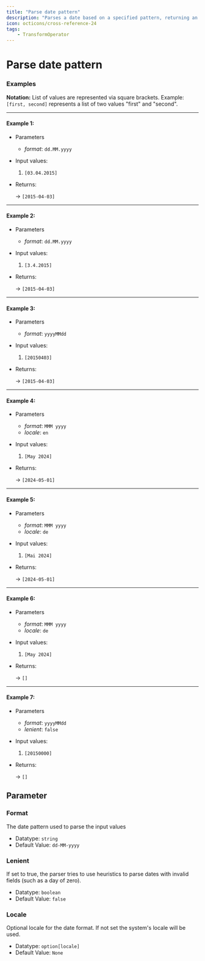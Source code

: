 ```yaml
---
title: "Parse date pattern"
description: "Parses a date based on a specified pattern, returning an xsd:date."
icon: octicons/cross-reference-24
tags: 
    - TransformOperator
---
```

# Parse date pattern
<!-- This file was generated - DO NOT CHANGE IT MANUALLY -->




### Examples

**Notation:** List of values are represented via square brackets. Example: `[first, second]` represents a list of two values "first" and "second".

---
#### Example 1:

* Parameters
  * *format*: `dd.MM.yyyy`

* Input values:
  1. `[03.04.2015]`

* Returns:

  → `[2015-04-03]`


---
#### Example 2:

* Parameters
  * *format*: `dd.MM.yyyy`

* Input values:
  1. `[3.4.2015]`

* Returns:

  → `[2015-04-03]`


---
#### Example 3:

* Parameters
  * *format*: `yyyyMMdd`

* Input values:
  1. `[20150403]`

* Returns:

  → `[2015-04-03]`


---
#### Example 4:

* Parameters
  * *format*: `MMM yyyy`
  * *locale*: `en`

* Input values:
  1. `[May 2024]`

* Returns:

  → `[2024-05-01]`


---
#### Example 5:

* Parameters
  * *format*: `MMM yyyy`
  * *locale*: `de`

* Input values:
  1. `[Mai 2024]`

* Returns:

  → `[2024-05-01]`


---
#### Example 6:

* Parameters
  * *format*: `MMM yyyy`
  * *locale*: `de`

* Input values:
  1. `[May 2024]`

* Returns:

  → `[]`


---
#### Example 7:

* Parameters
  * *format*: `yyyyMMdd`
  * *lenient*: `false`

* Input values:
  1. `[20150000]`

* Returns:

  → `[]`




## Parameter

### Format

The date pattern used to parse the input values

- Datatype: `string`
- Default Value: `dd-MM-yyyy`



### Lenient

If set to true, the parser tries to use heuristics to parse dates with invalid fields (such as a day of zero).

- Datatype: `boolean`
- Default Value: `false`



### Locale

Optional locale for the date format. If not set the system's locale will be used.

- Datatype: `option[locale]`
- Default Value: `None`




